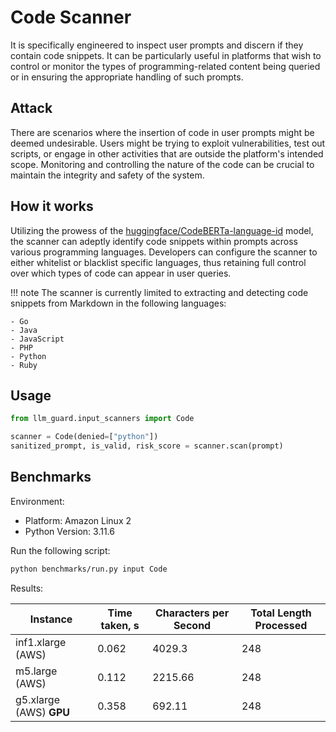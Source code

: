 # Code Scanner

It is specifically engineered to inspect user prompts and discern if they contain code snippets. It can be particularly
useful in platforms that wish to control or monitor the types of programming-related content being queried or in
ensuring the appropriate handling of such prompts.

## Attack

There are scenarios where the insertion of code in user prompts might be deemed undesirable. Users might be trying to
exploit vulnerabilities, test out scripts, or engage in other activities that are outside the platform's intended scope.
Monitoring and controlling the nature of the code can be crucial to maintain the integrity and safety of the system.

## How it works

Utilizing the prowess of
the [huggingface/CodeBERTa-language-id](https://huggingface.co/huggingface/CodeBERTa-language-id) model, the scanner can
adeptly identify code snippets within prompts across various programming languages. Developers can configure the scanner
to either whitelist or blacklist specific languages, thus retaining full control over which types of code can appear in
user queries.

!!! note
The scanner is currently limited to extracting and detecting code snippets from Markdown in the following languages:

    - Go
    - Java
    - JavaScript
    - PHP
    - Python
    - Ruby

## Usage

```python
from llm_guard.input_scanners import Code

scanner = Code(denied=["python"])
sanitized_prompt, is_valid, risk_score = scanner.scan(prompt)
```

## Benchmarks

Environment:

- Platform: Amazon Linux 2
- Python Version: 3.11.6

Run the following script:

```sh
python benchmarks/run.py input Code
```

Results:

| Instance                | Time taken, s | Characters per Second | Total Length Processed |
|-------------------------|---------------|-----------------------|------------------------|
| inf1.xlarge (AWS)       | 0.062         | 4029.3                | 248                    |
| m5.large (AWS)          | 0.112         | 2215.66               | 248                    |
| g5.xlarge (AWS) **GPU** | 0.358         | 692.11                | 248                    |
